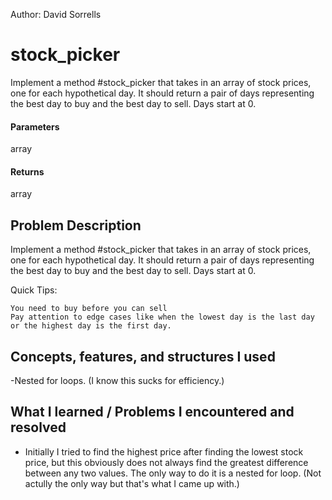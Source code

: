 Author: David Sorrells

# stock_picker
Implement a method #stock_picker that takes in an array of stock prices, one for each hypothetical day. It should return a pair of days representing the best day to buy and the best day to sell. Days start at 0.

#### Parameters
array

#### Returns
array

## Problem Description
Implement a method #stock_picker that takes in an array of stock prices, one for each hypothetical day. It should return a pair of days representing the best day to buy and the best day to sell. Days start at 0.

Quick Tips:

    You need to buy before you can sell
    Pay attention to edge cases like when the lowest day is the last day or the highest day is the first day.


## Concepts, features, and structures I used
-Nested for loops. (I know this sucks for efficiency.)


## What I learned / Problems I encountered and resolved
- Initially I tried to find the highest price after finding the lowest stock price, but this obviously does not always find the greatest difference between any two values. The only way to do it is a nested for loop. (Not actully the only way but that's what I came up with.)